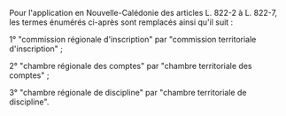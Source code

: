 Pour l'application en Nouvelle-Calédonie des articles L. 822-2 à L. 822-7, les termes énumérés ci-après sont remplacés ainsi qu'il suit :

1° "commission régionale d'inscription" par "commission territoriale d'inscription" ;

2° "chambre régionale des comptes" par "chambre territoriale des comptes" ;

3° "chambre régionale de discipline" par "chambre territoriale de discipline".
